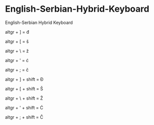 # English-Serbian-Hybrid-Keyboard
English-Serbian Hybrid Keyboard

altgr + ] = đ

altgr + [ = š

altgr + \ = ž

altgr + ' = ć

altgr + ; = č

altgr + ] + shift = Đ

altgr + [ + shift = Š

altgr + \ + shift = Ž

altgr + ' + shift = Ć

altgr + ; + shift = Č
